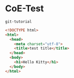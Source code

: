 # CoE-Test

`git-tutorial`

```html
<!DOCTYPE html>
<html>
  <head>
    <meta charset="utf-8">
    <title>test title</title>
  </head>
  <body>
    <h1>Hello Kitty</h1>
  </body>
</html>
```
